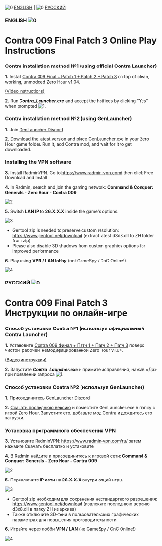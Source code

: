 ![0](https://cdn.discordapp.com/attachments/410500983198580740/948933165177765938/flag-gb.jpg) [ENGLISH](#ENGLISH-) | ![0](https://cdn.discordapp.com/attachments/410500983198580740/948934837664878592/flag-ru.jpg) [РУССКИЙ](#РУССКИЙ-)
### ENGLISH ![0](https://cdn.discordapp.com/attachments/410500983198580740/948933165177765938/flag-gb.jpg)
# Contra 009 Final Patch 3 Online Play Instructions

### Contra installation method №1 (using official Contra Launcher)
**1.** Install [Contra 009 Final + Patch 1 + Patch 2 + Patch 3](https://www.moddb.com/mods/contra/downloads/contra-009-final-all-patches) on top of clean, working, unmodded Zero Hour v1.04.

[(Video instructions)](https://www.youtube.com/watch?v=UbPLFd_D_tM)

**2.** Run ***Contra_Launcher.exe*** and accept the hotfixes by clicking "Yes" when prompted ![1](https://media.discordapp.net/attachments/410501978784006144/829700450064400394/unknown.png).

### Contra installation method №2 (using GenLauncher)
**1.** Join [GenLauncher Discord](https://discord.com/invite/fFGpudz5hV)

**2.** [Download the latest version](https://discord.com/channels/886293575128739860/886296846882996274/926436133775233075) and place GenLauncher.exe in your Zero Hour game folder. Run it, add Contra mod, and wait for it to get downloaded.

### Installing the VPN software

**3.** Install RadminVPN. Go to https://www.radmin-vpn.com/ then click Free Download and Install

**4.** In Radmin, search and join the gaming network:
**Command & Conquer: Generals - Zero Hour - Contra 009**

![2](https://media.discordapp.net/attachments/410501978784006144/795776427739971604/unknown.png)

**5.** Switch **LAN IP** to **26.X.X.X** inside the game's options.

![3](https://media.discordapp.net/attachments/410501978784006144/795781301134819348/unknown.png)
- Gentool zip is needed to preserve custom resolution:
https://www.gentool.net/download (extract latest d3d8.dll to ZH folder from zip)
- Please also disable 3D shadows from custom graphics options for improved performance

**6.** Play using **VPN / LAN lobby** (not GameSpy / CnC Online!)

![4](https://media.discordapp.net/attachments/410501978784006144/795777286874857542/unknown.png)

### РУССКИЙ ![0](https://cdn.discordapp.com/attachments/410500983198580740/948934837664878592/flag-ru.jpg)
# Contra 009 Final Patch 3 Инструкции по онлайн-игре

### Способ установки Contra №1 (используя официальный Contra Launcher)
**1.** Установите [Contra 009 Финал + Патч 1 + Патч 2 + Патч 3](https://www.moddb.com/mods/contra/downloads/contra-009-final-all-patches) поверх чистой, рабочей, немодифицированной Zero Hour v1.04.

[(Видео инструкции)](https://www.youtube.com/watch?v=wQoktTvNQGs)

**2.** Запустите ***Contra_Launcher.exe*** и примите исправления, нажав «Да» при появлении запроса ![1](https://media.discordapp.net/attachments/410501978784006144/829700542443552795/unknown.png).

### Способ установки Contra №2 (используя GenLauncher)
**1.** Присоединитесь [GenLauncher Discord](https://discord.com/invite/fFGpudz5hV)

**2.** [Скачать последнюю версию](https://discord.com/channels/886293575128739860/886296846882996274/926436133775233075) и поместите GenLauncher.exe в папку с игрой Zero Hour. Запустите его, добавьте мод Contra и дождитесь его загрузки.

### Установка программного обеспечения VPN

**3.** Установите RadminVPN: https://www.radmin-vpn.com/ru/ затем нажмите Скачать бесплатно и установите

**4.** В Radmin найдите и присоединитесь к игровой сети:
**Command & Conquer: Generals - Zero Hour - Contra 009**

![2](https://media.discordapp.net/attachments/194120076054495232/768127932320710676/unknown.png)

**5.** Переключите **IP сети** на **26.X.X.X** внутри опций игры.

![3](https://media.discordapp.net/attachments/410501978784006144/795781594764804106/unknown.png)
- Gentool zip необходим для сохранения нестандартного разрешения:
https://www.gentool.net/download (извлеките последнюю версию d3d8.dll в папку ZH из архива)
- Также отключите 3D-тени в пользовательских графических параметрах для повышения производительности

**6.** Играйте через лобби **VPN / LAN** (не GameSpy / CnC Online!)

![4](https://media.discordapp.net/attachments/410501978784006144/795777032054112306/unknown.png)
